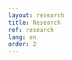 ```yaml
---
layout: research 
title: Research
ref: research
lang: en
order: 2
---
```


<!-- [![Readme Card](https://github-readme-stats.vercel.app/api/pin/?username=nglaeser&repo=sonic-ucse)](https://github.com/nglaeser/sonic-ucse) -->